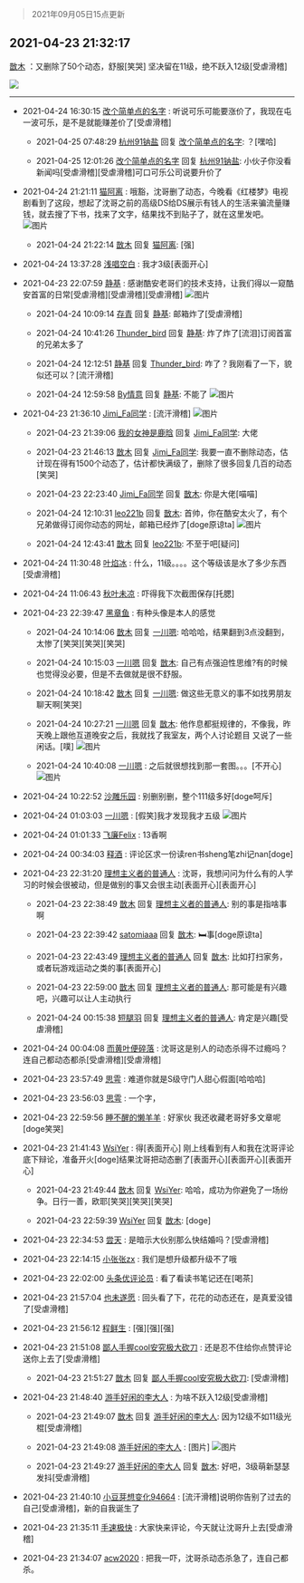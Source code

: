 > 2021年09月05日15点更新
<link rel="stylesheet" href="https://cdn.jsdelivr.net/gh/taotie6/sampleJSON@main/css/photo_show.css">


 ## 2021-04-23 21:32:17 

 [㪚木](https://www.coolapk.com/feed/26516902?shareKey=NjkxNjE3Yjk3NGY0NjEzMTc3ZGE~) ：又删除了50个动态，舒服[笑哭]
坚决留在11级，绝不跃入12级[受虐滑稽] 

<div class="album">
<img class="img-item" src="https://image.coolapk.com/feed/2020/0606/14/1081091_d97cc63f_5615_4022@500x438.gif" />
</div>

 ------- 

- 2021-04-24 16:30:15 [改个简单点的名字](uid=1835680) : 听说可乐可能要涨价了，我现在屯一波可乐，是不是就能赚差价了[受虐滑稽] 

    - 2021-04-25 07:48:29 [杭州91钠盐](uid=3259505) 回复 [改个简单点的名字](uid=1835680): ？[嘿哈] 

    - 2021-04-25 12:01:26 [改个简单点的名字](uid=1835680) 回复 [杭州91钠盐](uid=3259505): 小伙子你没看新闻吗[受虐滑稽][受虐滑稽]可口可乐公司说要升价了 

- 2021-04-24 21:21:11 [猫阿离](uid=491974) : 哦豁，沈哥删了动态，今晚看《红楼梦》电视剧看到了这段，想起了沈哥之前的高级DS给DS展示有钱人的生活来骗流量赚钱，就去搜了下书，找来了文字，结果找不到贴子了，就在这里发吧。 ![图片](https://image.coolapk.com/feed/2021/0424/21/491974_a9786738_0468_0955@1080x2968.jpeg)

    - 2021-04-24 21:22:14 [㪚木](uid=1081091) 回复 [猫阿离](uid=491974): [强] 

- 2021-04-24 13:37:28 [浅唱空白](uid=758612) : 我才3级[表面开心] 

- 2021-04-23 22:07:59 [静基](uid=1353091) : 感谢酷安老哥们的技术支持，让我们得以一窥酷安首富的日常[受虐滑稽][受虐滑稽][受虐滑稽] ![图片](https://image.coolapk.com/feed/2021/0423/22/1353091_018d17c0_6878_1889@1080x2400.jpeg)

    - 2021-04-24 10:09:14 [存青](uid=1006954) 回复 [静基](uid=1353091): 邮箱炸了[受虐滑稽] 

    - 2021-04-24 10:41:26 [Thunder_bird](uid=966819) 回复 [静基](uid=1353091): 炸了炸了[流泪]订阅首富的兄弟太多了 

    - 2021-04-24 12:12:51 [静基](uid=1353091) 回复 [Thunder_bird](uid=966819): 咋了？我刚看了一下，貌似还可以？[流汗滑稽] 

    - 2021-04-24 12:59:58 [By情意](uid=2227064) 回复 [静基](uid=1353091): 不能了 ![图片](https://image.coolapk.com/feed/2021/0424/12/2227064_55f39c00_0396_6755@1080x2340.jpeg)

- 2021-04-23 21:36:10 [Jimi_Fa同学](uid=658442) : [流汗滑稽] ![图片](https://image.coolapk.com/feed/2021/0423/21/658442_3d4279d8_4969_4178@1080x356.jpeg)

    - 2021-04-23 21:39:06 [我的女神是鹿晗](uid=1817754) 回复 [Jimi_Fa同学](uid=658442): 大佬 

    - 2021-04-23 21:46:13 [㪚木](uid=1081091) 回复 [Jimi_Fa同学](uid=658442): 我要一直不删除动态，估计现在得有1500个动态了，估计都快满级了，删除了很多回复几百的动态[笑哭] 

    - 2021-04-23 22:23:40 [Jimi_Fa同学](uid=658442) 回复 [㪚木](uid=1081091): 你是大佬[喵喵] 

    - 2021-04-24 12:10:31 [leo221b](uid=363524) 回复 [㪚木](uid=1081091): 首帅，你在酷安太火了，有个兄弟做得订阅你动态的网址，邮箱已经炸了[doge原谅ta] ![图片](https://image.coolapk.com/feed/2021/0424/12/363524_6f88d5f1_7430_7545@1080x2340.jpeg)

    - 2021-04-24 12:43:41 [㪚木](uid=1081091) 回复 [leo221b](uid=363524): 不至于吧[疑问] 

- 2021-04-24 11:30:48 [叶焰冰](uid=1065430) : 什么，11级。。。。这个等级该是水了多少东西[受虐滑稽] 

- 2021-04-24 11:06:43 [秋叶未凉](uid=2801425) : 吓得我下次截图保存[托腮] 

- 2021-04-23 22:39:47 [黑章鱼](uid=1544882) : 有种头像是本人的感觉 

    - 2021-04-24 10:14:06 [㪚木](uid=1081091) 回复 [一川嗯](uid=1255162): 哈哈哈，结果翻到3点没翻到，太惨了[笑哭][笑哭][笑哭] 

    - 2021-04-24 10:15:03 [一川嗯](uid=1255162) 回复 [㪚木](uid=1081091): 自己有点强迫性思维?有的时候也觉得没必要，但是不去做就是很不舒服。 

    - 2021-04-24 10:18:42 [㪚木](uid=1081091) 回复 [一川嗯](uid=1255162): 做这些无意义的事不如找男朋友聊天啊[笑哭] 

    - 2021-04-24 10:27:21 [一川嗯](uid=1255162) 回复 [㪚木](uid=1081091): 他作息都挺规律的，不像我，昨天晚上跟他互道晚安之后，我就找了我室友，两个人讨论题目 又说了一些闲话。[噗] ![图片](https://image.coolapk.com/feed/2021/0424/10/1255162_1edb479e_1240_42@1080x2400.jpeg)

    - 2021-04-24 10:40:08 [一川嗯](uid=1255162) : 之后就很想找到那一套图。。。[不开心] ![图片](https://image.coolapk.com/feed/2021/0424/10/1255162_9efa5811_2007_0124@1080x2400.jpeg)

- 2021-04-24 10:22:52 [沙雕乐园](uid=2447129) : 别删别删，整个111级多好[doge呵斥] 

- 2021-04-24 01:03:03 [一川嗯](uid=1255162) : [假笑]我才发现我才五级 ![图片](https://image.coolapk.com/feed/2021/0424/01/1255162_c22753fa_7382_1217@1080x2400.jpeg)

- 2021-04-24 01:01:33 [飞廉Felix](uid=900024) : 13香啊 

- 2021-04-24 00:34:03 [释酒](uid=3096782) : 评论区求一份读ren书sheng笔zhi记nan[doge] 

- 2021-04-23 22:31:20 [理想主义者的普通人](uid=1708330) : 沈哥，我想问问为什么有的人学习的时候会很被动，但是做别的事又会很主动[表面开心][表面开心] 

    - 2021-04-23 22:38:49 [㪚木](uid=1081091) 回复 [理想主义者的普通人](uid=1708330): 别的事是指啥事啊 

    - 2021-04-23 22:39:42 [satomiaaa](uid=2110686) 回复 [㪚木](uid=1081091): 🛏️事[doge原谅ta] 

    - 2021-04-23 22:43:49 [理想主义者的普通人](uid=1708330) 回复 [㪚木](uid=1081091): 比如打扫家务，或者玩游戏运动之类的事[表面开心] 

    - 2021-04-23 22:59:00 [㪚木](uid=1081091) 回复 [理想主义者的普通人](uid=1708330): 那可能是有兴趣吧，兴趣可以让人主动执行 

    - 2021-04-24 00:15:38 [短腿羽](uid=3861796) 回复 [理想主义者的普通人](uid=1708330): 肯定是兴趣[受虐滑稽] 

- 2021-04-24 00:04:08 [而黄叶便碎落](uid=2845514) : 沈哥这是别人的动态杀得不过瘾吗？连自己都动态都杀[受虐滑稽][受虐滑稽] 

- 2021-04-23 23:57:49 [思雩](uid=6140056) : 难道你就是S级守门人甜心假面[哈哈哈] 

- 2021-04-23 23:56:03 [思雩](uid=6140056) : 一个字， 

- 2021-04-23 22:59:56 [睡不醒的懒羊羊](uid=4242505) : 好家伙 我还收藏老哥好多文章呢[doge笑哭] 

- 2021-04-23 21:41:43 [WsiYer](uid=3832235) : 得[表面开心] 刚上线看到有人和我在沈哥评论底下辩论，准备开火[doge]结果沈哥把动态删了[表面开心][表面开心][表面开心] 

    - 2021-04-23 21:49:44 [㪚木](uid=1081091) 回复 [WsiYer](uid=3832235): 哈哈，成功为你避免了一场纷争。日行一善，欧耶[笑哭][笑哭][笑哭] 

    - 2021-04-23 22:59:39 [WsiYer](uid=3832235) 回复 [㪚木](uid=1081091): [doge] 

- 2021-04-23 22:34:53 [尝天](uid=2731226) : 是暗示大伙别那么快结婚吗？[受虐滑稽] 

- 2021-04-23 22:14:15 [小张张zx](uid=4278191) : 我们是想升级都升级不了哦 

- 2021-04-23 22:02:00 [头条优评论员](uid=744564) : 看了看读书笔记还在[喝茶] 

- 2021-04-23 21:57:04 [也未遂愿](uid=3056500) : 回头看了下，花花的动态还在，是真爱没错了[受虐滑稽] 

- 2021-04-23 21:56:12 [程鲜生](uid=845250) : [强][强][强] 

- 2021-04-23 21:51:08 [鄙人手握cool安究极大砍刀](uid=2616582) : 还是忍不住给你点赞评论送你上去了[受虐滑稽] 

    - 2021-04-23 21:51:27 [㪚木](uid=1081091) 回复 [鄙人手握cool安究极大砍刀](uid=2616582): [受虐滑稽] 

- 2021-04-23 21:48:40 [游手好闲的李大人](uid=1704844) : 为啥不跃入12级[受虐滑稽] 

    - 2021-04-23 21:49:07 [㪚木](uid=1081091) 回复 [游手好闲的李大人](uid=1704844): 因为12级不如11级光棍[受虐滑稽] 

    - 2021-04-23 21:49:08 [游手好闲的李大人](uid=1704844) : [图片] ![图片](https://image.coolapk.com/feed/2021/0423/21/1704844_49d14db7_5746_2896@580x326.jpeg)

    - 2021-04-23 21:49:27 [游手好闲的李大人](uid=1704844) 回复 [㪚木](uid=1081091): 好吧，3级萌新瑟瑟发抖[受虐滑稽] 

- 2021-04-23 21:40:10 [小豆芽想变化94664](uid=5184191) : [流汗滑稽]说明你告别了过去的自己[受虐滑稽]，新的自我诞生了 

- 2021-04-23 21:35:11 [手速极快](uid=2222069) : 大家快来评论，今天就让沈哥升上去[受虐滑稽] 

- 2021-04-23 21:34:07 [acw2020](uid=6251124) : 把我一吓，沈哥杀动态杀急了，连自己都杀。 

